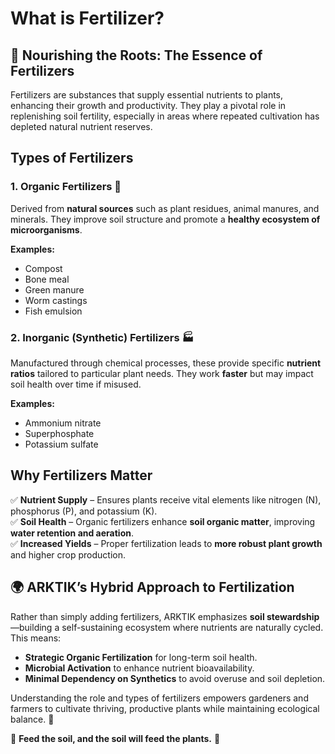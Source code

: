 # What is Fertilizer?

## 🌱 Nourishing the Roots: The Essence of Fertilizers

Fertilizers are substances that supply essential nutrients to plants, enhancing their growth and productivity. They play a pivotal role in replenishing soil fertility, especially in areas where repeated cultivation has depleted natural nutrient reserves.

## Types of Fertilizers

### **1. Organic Fertilizers** 🌿
Derived from **natural sources** such as plant residues, animal manures, and minerals. They improve soil structure and promote a **healthy ecosystem of microorganisms**.

**Examples:**
- Compost
- Bone meal
- Green manure
- Worm castings
- Fish emulsion

### **2. Inorganic (Synthetic) Fertilizers** 🏭
Manufactured through chemical processes, these provide specific **nutrient ratios** tailored to particular plant needs. They work **faster** but may impact soil health over time if misused.

**Examples:**
- Ammonium nitrate
- Superphosphate
- Potassium sulfate

## Why Fertilizers Matter
✅ **Nutrient Supply** – Ensures plants receive vital elements like nitrogen (N), phosphorus (P), and potassium (K).  
✅ **Soil Health** – Organic fertilizers enhance **soil organic matter**, improving **water retention and aeration**.  
✅ **Increased Yields** – Proper fertilization leads to **more robust plant growth** and higher crop production.  

## 🌍 ARKTIK’s Hybrid Approach to Fertilization
Rather than simply adding fertilizers, ARKTIK emphasizes **soil stewardship**—building a self-sustaining ecosystem where nutrients are naturally cycled. This means:
- **Strategic Organic Fertilization** for long-term soil health.
- **Microbial Activation** to enhance nutrient bioavailability.
- **Minimal Dependency on Synthetics** to avoid overuse and soil depletion.

Understanding the role and types of fertilizers empowers gardeners and farmers to cultivate thriving, productive plants while maintaining ecological balance. 🌱

🌿 **Feed the soil, and the soil will feed the plants.** 🌿



